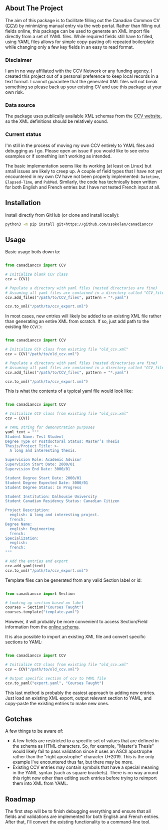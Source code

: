 ## About The Project

The aim of this package is to facilitate filling out the Canadian Common CV ([CCV]) by minimizing manual entry via the web portal. Rather than filling out fields online, this package can be used to generate an XML import file directly from a set of YAML files. While required fields still have to filled, using YAML files allows for simple copy-pasting oft-repeated boilerplate while changing only a few key fields in an easy to read format. 

[CCV]: https://ccv-cvc.ca/indexresearcher-eng.frm

### Disclaimer
I am in no way affiliated with the CCV Network or any funding agency. I created this project out of a personal preference to keep local records in a text format. I cannot guarantee that the generated XML files will not break something so please back up your existing CV and use this package at your own risk.

### Data source
The package uses publically available XML schemas from the [CCV website], so the XML definitions should be relatively sound.

[CCV website]: https://ccv-cvc-admin.ca/schema/doc-en.html

### Current status
I'm still in the process of moving my own CCV entirely to YAML files and debugging as I go. Please open an issue if you would like to see extra examples or if something isn't working as intended.

The basic implementation seems like its working (at least on Linux) but small issues are likely to creep up. A couple of field types that I have not yet encountered in my own CV have not been properly implemented: `Datetime`, `Elapsed-Time`, and `PubMed`. Similarly, the code has technically been written for both English and French entries but I have not tested French input at all.

## Installation

Install directly from GitHub (or clone and install locally):

```sh
python3 -m pip install git+https://github.com/ssokolen/canadianccv
```

## Usage

Basic usage boils down to:

```python

from canadianccv import CCV

# Initialize blank CCV class
ccv = CCV()

# Populate a directory with yaml files (nested directories are fine)
# Assuming all yaml files are contained in a directory called "CCV_files"
ccv.add_files("/path/to/CCV_files", pattern = "*.yaml")

ccv.to_xml("/path/to/ccv_export.xml")
```

In most cases, new entries will likely be added to an existing XML file rather than generating an entire XML from scratch. If so, just add path to the existing file `CCV()`: 

```python

from canadianccv import CCV

# Initialize CCV class from existing file "old_ccv.xml"
ccv = CCV("/path/to/old_ccv.xml")

# Populate a directory with yaml files (nested directories are fine)
# Assuming all yaml files are contained in a directory called "CCV_files"
ccv.add_files("/path/to/CCV_files", pattern = "*.yaml")

ccv.to_xml("/path/to/ccv_export.xml")
```

This is what the contents of a typical yaml file would look like:

```python

from canadianccv import CCV

# Initialize CCV class from existing file "old_ccv.xml"
ccv = CCV()

# YAML string for demonstration purposes
yaml_text = """
Student Name: Test Student
Degree Type or Postdoctoral Status: Master’s Thesis
Thesis/Project Title: >-
  A long and interesting thesis.

Supervision Role: Academic Advisor
Supervision Start Date: 2000/01
Supervision End Date: 3000/01

Student Degree Start Date: 2000/01
Student Degree Expected Date: 3000/01
Student Degree Status: In Progress

Student Institution: Dalhousie University
Student Canadian Residency Status: Canadian Citizen

Project Description:
  english: A long and interesting project.
  french: 
Degree Name:
  english: Engineering
  french: 
Specialization:
  english: 
  french: 
"""

# Add the entries and export
ccv.add_yaml(text)
ccv.to_xml("/path/to/ccv_export.xml")
```

Template files can be generated from any valid Section label or id:

```python

from canadianccv import Section 

# Looking up section based on label
courses = Section("Courses Taught")
courses.template("template.yaml")

```

However, it will probably be more convenient to access Section/Field information from the [online schema].

[online schema]: https://ccv-cvc-admin.ca/schema/dataset-en.html

It is also possible to import an existing XML file and convert specific sections to YAML:

```python

from canadianccv import CCV

# Initialize CCV class from existing file "old_ccv.xml"
ccv = CCV("/path/to/old_ccv.xml")

# Output specific section of ccv to YAML file
ccv.to_yaml("export.yaml", "Courses Taught")
```

This last method is probably the easiest approach to adding new entries. Just load an existing XML export, output relevant section to YAML, and copy-paste the existing entries to make new ones. 

## Gotchas

A few things to be aware of:

* A few fields are restricted to a specific set of values that are defined in the schema as HTML characters. So, for example, "Master's Thesis" would likely fail to pass validation since it uses an ASCII apostrophe rather than the "right apostrophe" character U+2019. This is the only example I've encountered thus far, but there may be more.
* Existing CCV entries may contain symbols that have a special meaning in the YAML syntax (such as square brackets). There is no way around this right now other than editing such entries before trying to reimport them into XML from YAML.

## Roadmap

The first step will be to finish debugging everything and ensure that all fields and validations are implemented for both English and French entries. After that, I'll convert the existing functionality to a command-line tool.
